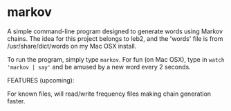 markov
======

A simple command-line program designed to generate words using Markov chains.
The idea for this project belongs to leb2, and the 'words' file is from /usr/share/dict/words on my Mac OSX install.

To run the program, simply type `markov`. For fun (on Mac OSX), type in `watch 'markov | say'` and be amused by a new word every 2 seconds.

FEATURES (upcoming):

For known files, will read/write frequency files making chain generation faster.
